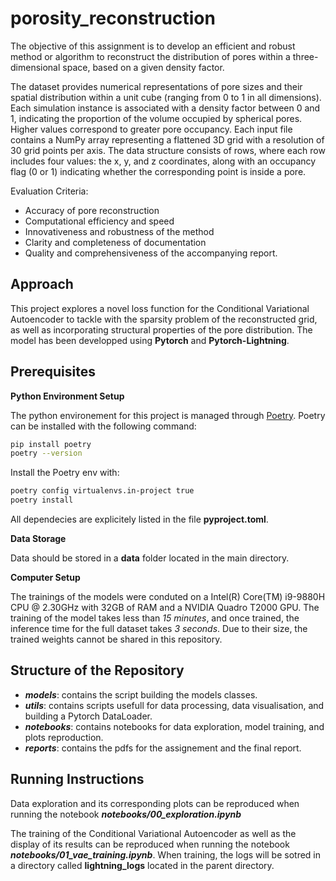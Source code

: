 # porosity_reconstruction
The objective of this assignment is to develop an efficient and robust method or algorithm to reconstruct the distribution of pores within a three-dimensional space, based on a given density factor.

The dataset provides numerical representations of pore sizes and their spatial distribution within a unit cube (ranging from 0 to 1 in all dimensions). Each simulation instance is associated with a density factor between 0 and 1, indicating the proportion of the volume occupied by spherical pores. Higher values correspond to greater pore occupancy. Each input file contains a NumPy array representing a flattened 3D grid with a resolution of 30 grid points per axis. The data structure consists of rows, where each row includes four values: the x, y, and z coordinates, along with an occupancy flag (0 or 1) indicating whether the corresponding point is inside a pore.

Evaluation Criteria: 
- Accuracy of pore reconstruction
- Computational efficiency and speed
- Innovativeness and robustness of the method
- Clarity and completeness of documentation
- Quality and comprehensiveness of the accompanying report.

## Approach
This project explores a novel loss function for the Conditional Variational Autoencoder to tackle with the sparsity problem of the reconstructed grid, as well as incorporating structural properties of the pore distribution. The model has been developped using **Pytorch** and **Pytorch-Lightning**.

## Prerequisites
**Python Environment Setup**

The python environement for this project is managed through [Poetry](https://python-poetry.org/). Poetry can be installed with the following command:
```sh
pip install poetry
poetry --version
```

Install the Poetry env with:
```sh
poetry config virtualenvs.in-project true
poetry install
```

All dependecies are explicitely listed in the file **pyproject.toml**.

**Data Storage**

Data should be stored in a **data** folder located in the main directory.

**Computer Setup**

The trainings of the models were conduted on a Intel(R) Core(TM) i9-9880H CPU @ 2.30GHz with 32GB of RAM and a NVIDIA Quadro T2000 GPU. The training of the model takes less than *15 minutes*, and once trained, the inference time for the full dataset takes *3 seconds*. Due to their size, the trained weights cannot be shared in this repository.

## Structure of the Repository

- ***models***: contains the script building the models classes.
- ***utils***: contains scripts usefull for data processing, data visualisation, and building a Pytorch DataLoader.
- ***notebooks***: contains notebooks for data exploration, model training, and plots reproduction.
- ***reports***: contains the pdfs for the assignement and the final report.

## Running Instructions

Data exploration and its corresponding plots can be reproduced when running the notebook ***notebooks/00_exploration.ipynb***

The training of the Conditional Variational Autoencoder as well as the display of its results can be reproduced when running the notebook ***notebooks/01_vae_training.ipynb***. When training, the logs will be sotred in a directory called **lightning_logs** located in the parent directory.



